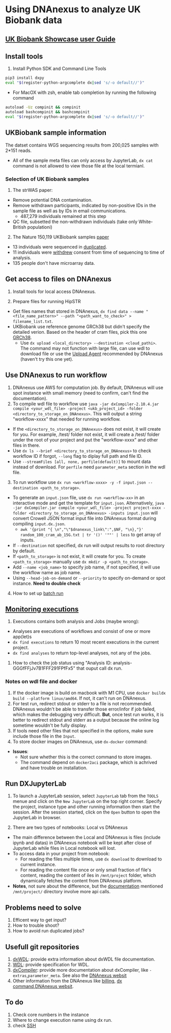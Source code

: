 # Using DNAnexus to analyze UK Biobank data
## [UK Biobank Showcase user Guide](https://biobank.ndph.ox.ac.uk/showcase/ukb/exinfo/ShowcaseUserGuide.pdf)
## Install tools
1. Install Python SDK and Command Line Tools
  ```bash
  pip3 install dxpy
  eval "$(register-python-argcomplete dx|sed 's/-o default//')"
  ```
  * For MacOX with zsh, enable tab completion by running the following command
  ```bash
  autoload -Uz compinit && compinit
  autoload bashcompinit && bashcompinit
  eval "$(register-python-argcomplete dx|sed 's/-o default//')"
  ```
## UKBiobank sample information
The datset  contains WGS sequencing results from 200,025 samples with 2\*151 reads.
* All of the sample meta files can only access by JupyterLab, `dx cat` command is not allowed to view those file at the local termianl. 
### Selection of UK Biobank samples
1. The strWAS paper:
  * Remove potential DNA contamination.
  * Remove withdrawn participants, indicated by non-positive IDs in the sample file as well as by IDs in email communications.
    * 487,279 individuals remained at this step
  * QC file, subsetted the non-withdrawn individuals (take only White-British populationi)
2. The Nature 150,119 UKBiobank samples [paper](https://www.nature.com/articles/s41586-022-04965-x#MOESM1)
  * 13 individuals were sequenced in <u>duplicated</u>.
  * 11 individuals were <u>withdrew</u> consent from time of sequencing to time of analysis.
  * 135 people don't have microarray data.
  


## Get access to files on DNAnexus

1. Install tools for local access DNAnexus.

2. Prepare files for running HipSTR
* Get files names that stored in DNAnexus, `dx find data --name "<file_name_pattern>" --path "<path_want_to_check>" > filename_list.txt`.
* UKBiobank use reference genome GRCh38 but didn't specify the detailed verion. Based on the header of cram files, pick this one [GRCh38](http://ftp.1000genomes.ebi.ac.uk/vol1/ftp/technical/reference/GRCh38_reference_genome/GRCh38_full_analysis_set_plus_decoy_hla.fa).
  * Use `dx upload <local_directory> --destination <cloud_pathi>`.\
    The command may not function with large file, can use wdl to download file or use the [Upload Agent](https://documentation.dnanexus.com/user/objects/uploading-and-downloading-files/batch/upload-agent#uploading-a-single-file) recommended by DNAnexus (haven't try this one yet).
    
## Use DNAnexus to run workflow 
1. DNAnexus use AWS for computation job. By default, DNAnexus will use spot instance with small memory (need to confirm, can't find the documentation).  
2. To compile wdl file to workflow use `java -jar dxCompiler-2.10.4.jar compile <your_wdl_file> -project <ukb_project_id> -folder <directory_to_storage_on_DNAnexus>`. This will output a string "workflow-xxxx" that needed for running workflow. 
* If the `<directory_to_storage_on_DNAnexus>` does not exist, it will create for you. For example, /test/ folder not exist, it will create a /test/ folder under the root of your project and put the "workflow-xxxx" and other files in there.
* Use `dx ls --brief <directory_to_storage_on_DNAnexus>` to check workflow ID if forgot, `--long` flag to diplay full path and file ID.
* Use `--streamFiles [all, none, perfile(default)]` to mount data instead of download. For `perfile` need `parameter_meta` section in the wdl file.
3. To run workflow use `dx run <workflow-xxxx> -y -f input.json --destination <path_to_storage>`.
* To generate an `input.json` file, use `dx run <workflow-xx>` in an interactive mode and get the template for `input.json`. Alternatively, `java -jar dxCompiler.jar compile <your_wdl_file> -project project-xxxx -folder <directory_to_storage_on_DNAnexus> -inputs input.json` will convert Crowell JSON format input file into DNAnexus format during compiling `input.dx.json`.
  * `awk '{print "{ \n","\"$dnanexus_link\":",$NF, "\n},"}' random_100_cram_ab_15G.txt | tr '()' '""' | less` to get array of inputs.
* If `--destination` not specified, dx run will output results to root directory by default.
* If `<path_to_storage>` is not exist, it will create for you. To create `<path_to_storage>` manually use `dx mkdir -p <path_to_storage>`.
* Add `--name <job_name>` to specify job name, if not specified, it will use the workflow name as job name.
* Using `--head-job-on-demand` or `--priority` to specify on-demand or spot instance. **Need to double check**
4. How to set up [batch run](https://documentation.dnanexus.com/user/running-apps-and-workflows/running-batch-jobs) 

## [Monitoring executions](https://documentation.dnanexus.com/user/running-apps-and-workflows/monitoring-executions)
1. Executions contains both  analysis and Jobs (maybe wrong):
  * Analyses are executions of workflows and consist of one or more app(let)s
  * `dx find executions` to return 10 most recent executions in the current project.
  * `dx find analyses` to return top-level analyses, not any of the jobs.
1. How to check the job status using "Analysis ID: analysis-GGGfFFjJv7B1FFF291FPfFx5" that ouput call dx run.

### Notes on wdl file and docker
1. If the docker image is build on macbook with M1 CPU, use `docker buildx build --platform linux/amd64`. If not, it can't run on DNAnexus.
2. For test run, redirect stdout or stderr to a file is not recommended. DNAnexus wouldn't be able to transfer those error/infor if job failed, which makes the debugging very difficult. **But**, once test run works, it is better to redirect stdout and stderr as a output because the online log sometime wouldn't be fully display. 
3. If tools need other files that not specified in the options, make sure include those file in the `Input`.
4. To store docker images on DNAnexus, use `dx-docker` command:
* **Issues**:
  * Not sure whether this is the correct command to store images.
  * The command depend on `docker2aci` package, which is achrived and have trouble on installation.

## Run DXJupyterLab
1. To launch a JupyterLab session, select `JupyterLab` tab from the `TOOLS` menue and click on the `New JupyterLab` on the top right corner. Specify the project, instance type and other running information then start the session. After the session started, click on the `Open` button to open the JupyterLab in browser.

2. There are two types of notebooks: Local vs DNAnexus
* The main difference between the Local and DNAnexus is files (include ipynb and datas) in DNAnexus notebook will be kept after close of JupyterLab while files in Local notebook will lost. 
* To access data in your project from notebook:
  * For reading the files multiple times,  use `dx download` to download to current instance. 
  * For reading the content file once or only small fraction of file's content, reading the content of iles in `/mnt/project` folder, which dynamically fetches the content from DNAnexus platform. 
* **Notes**, not sure about the difference, but the [documentation](https://documentation.dnanexus.com/user/jupyter-notebooks) mentioned `/mnt/project/` directory involve more api calls.

## Problems need to solve
1. Efficent way to get input?
2. How to trouble shoot?
3. How to avoid run duplicated jobs?

## Usefull git repositories
1. [dxWDL](https://github.com/dnanexus/dxWDL/blob/v1/doc/ExpertOptions.md#setting-a-default-docker-image-for-all-tasks): provide extra information about dxWDL file documentation.
2. [WDL](https://github.com/openwdl/wdl/blob/main/versions/1.1/SPEC.md#file-stdout): provide specification for WDL.
3. [dxCompiler](https://documentation.dnanexus.com/developer/building-and-executing-portable-containers-for-bioinformatics-software/dxcompiler#dxcompiler-setup): provide more documentation about dxCompiler, like `-extras`,`parameter_meta`. See also the [DNAnexus websit](https://documentation.dnanexus.com/developer/building-and-executing-portable-containers-for-bioinformatics-software/dxcompiler#dxcompiler-setup)
4. Other information from the DNAnexus like [billing](https://documentation.dnanexus.com/admin/org-management), [dx command](https://documentation.dnanexus.com/user/helpstrings-of-sdk-command-line-utilities#category-orgs),[DNAnexus websit](https://documentation.dnanexus.com/user/objects/searching-data-objects). 

## To do
1. Check core numbers in the instance 
2. Where to change execution name using dx run.
3. check [SSH](https://documentation.dnanexus.com/developer/apps/execution-environment/connecting-to-jobs)
